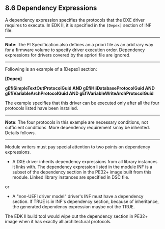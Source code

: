 <!--- @file
  8.6 Dependency Expressions

  Copyright (c) 2010-2018, Intel Corporation. All rights reserved.<BR>

  Redistribution and use in source (original document form) and 'compiled'
  forms (converted to PDF, epub, HTML and other formats) with or without
  modification, are permitted provided that the following conditions are met:

  1) Redistributions of source code (original document form) must retain the
     above copyright notice, this list of conditions and the following
     disclaimer as the first lines of this file unmodified.

  2) Redistributions in compiled form (transformed to other DTDs, converted to
     PDF, epub, HTML and other formats) must reproduce the above copyright
     notice, this list of conditions and the following disclaimer in the
     documentation and/or other materials provided with the distribution.

  THIS DOCUMENTATION IS PROVIDED BY TIANOCORE PROJECT "AS IS" AND ANY EXPRESS OR
  IMPLIED WARRANTIES, INCLUDING, BUT NOT LIMITED TO, THE IMPLIED WARRANTIES OF
  MERCHANTABILITY AND FITNESS FOR A PARTICULAR PURPOSE ARE DISCLAIMED. IN NO
  EVENT SHALL TIANOCORE PROJECT  BE LIABLE FOR ANY DIRECT, INDIRECT, INCIDENTAL,
  SPECIAL, EXEMPLARY, OR CONSEQUENTIAL DAMAGES (INCLUDING, BUT NOT LIMITED TO,
  PROCUREMENT OF SUBSTITUTE GOODS OR SERVICES; LOSS OF USE, DATA, OR PROFITS;
  OR BUSINESS INTERRUPTION) HOWEVER CAUSED AND ON ANY THEORY OF LIABILITY,
  WHETHER IN CONTRACT, STRICT LIABILITY, OR TORT (INCLUDING NEGLIGENCE OR
  OTHERWISE) ARISING IN ANY WAY OUT OF THE USE OF THIS DOCUMENTATION, EVEN IF
  ADVISED OF THE POSSIBILITY OF SUCH DAMAGE.

-->

## 8.6 Dependency Expressions

A dependency expression specifies the protocols that the DXE driver requires to
execute. In EDK II, it is specified in the `[Depex]` section of INF file.

**********
**Note:** The PI Specification also defines an a priori file as an arbitrary
way for a firmware volume to specify driver execution order. Dependency
expressions for drivers covered by the apriori file are ignored.
**********

Following is an example of a [Depex] section:

**[Depex]**

**gEfiSimpleTextOutProtocolGuid AND gEfiHiiDatabaseProtocolGuid AND
gEfiVariableArchProtocolGuid AND gEfiVariableWriteArchProtocolGuid**

The example specifies that this driver can be executed only after all the four
protocols listed have been installed.

**********
**Note:** The four protocols in this example are necessary conditions, not
sufficient conditions. More dependency requirement smay be inherited. Details
follows.
**********

Module writers must pay special attention to two points on dependency
expressions.

* A DXE driver inherits dependency expressions from all library instances it
  links with. The dependency expression listed in the module INF is a subset of
  the dependency section in the PE32+ image built from this module. Linked
  library instances are specified in DSC file.

or

* A "non-UEFI driver model" driver's INF must have a dependency section. If
  TRUE is in INF's dependency section, because of inheritance, the generated
  dependency expression maybe not the TRUE.

The EDK II build tool would wipe out the dependency section in PE32+ image when
it has exactly all architectural protocols.
